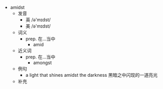 - amidst
  - 发音
    - 英 /ə'mɪdst/
    - 美 /ə'mɪdst/
  - 词义
    - prep. 在…当中
      - amid
  - 近义词
    - prep. 在…当中
      - amongst
  - 例句
    - a light that shines amidst the darkness 黑暗之中闪现的一道亮光
  - 补充